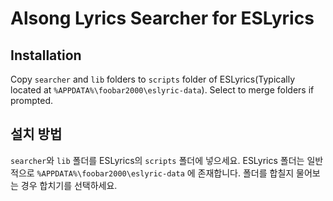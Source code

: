 # Alsong Lyrics Searcher for ESLyrics
## Installation

Copy `searcher` and `lib` folders to `scripts` folder of ESLyrics(Typically located at `%APPDATA%\foobar2000\eslyric-data`). Select to merge folders if prompted.

## 설치 방법

`searcher`와 `lib` 폴더를 ESLyrics의 `scripts` 폴더에 넣으세요. ESLyrics 폴더는 일반적으로 `%APPDATA%\foobar2000\eslyric-data` 에 존재합니다. 폴더를 합칠지 물어보는 경우 합치기를 선택하세요.